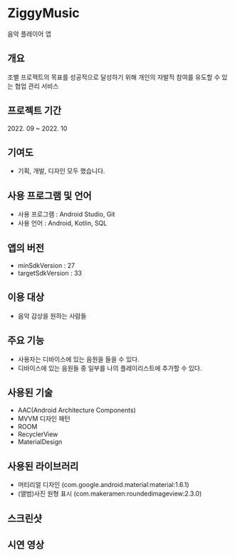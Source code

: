 # ZiggyMusic
음악 플레이어 앱

## 개요
조별 프로젝트의 목표를 성공적으로 달성하기 위해 개인의 자발적 참여를 유도할 수 있는 협업 관리 서비스


## 프로젝트 기간
2022\. 09 ~ 2022\. 10


## 기여도
- 기획, 개발, 디자인 모두 했습니다.


## 사용 프로그램 및 언어
- 사용 프로그램 : Android Studio, Git
- 사용 언어 : Android, Kotlin, SQL


## 앱의 버전
- minSdkVersion : 27
- targetSdkVersion : 33


## 이용 대상
- 음악 감상을 원하는 사람들


## 주요 기능
- 사용자는 디바이스에 있는 음원을 들을 수 있다.
- 디바이스에 있는 음원들 중 일부를 나의 플레이리스트에 추가할 수 있다.


## 사용된 기술
- AAC(Android Architecture Components)
- MVVM 디자인 패턴
- ROOM
- RecyclerView
- MaterialDesign


## 사용된 라이브러리
- 머티리얼 디자인 (com.google.android.material:material:1.6.1)
- (앨범)사진 원형 표시 (com.makeramen:roundedimageview:2.3.0)


## 스크린샷



## 시연 영상
